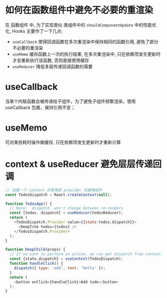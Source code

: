 # 如何在函数组件中避免不必要的重渲染
在 函数组件 中, 为了实现类似 类组件中的 `shouldComponentUpdate` 中的性能优化,
Hooks 主要作了一下几点:
- `useCallback` 使得回调函数在多次重渲染中保持相同的函数引用, 避免了部分不必要的重渲染
- `useMemo` 缓存函数上一次的执行结果, 在多次重渲染中, 只在依赖项发生更新时才会重新执行该函数, 否则直接使用缓存
- `useReducer` 降低多层传递回调函数的需要

# useCallback
当某个内联函数会被传递给子组件，为了避免子组件频繁渲染，使用 useCallback 包裹，保持引用不变；

# useMemo
可对某些耗时操作做缓存, 只在依赖项发生更新时才重新计算

# context & useReducer 避免层层传递回调
```js
// 创建一个 context 并使用其 provider 包裹根组件
const TodosDispatch = React.createContext(null);

function TodosApp() {
  // Note: `dispatch` won't change between re-renders
  const [todos, dispatch] = useReducer(todosReducer);
  return (
    <TodosDispatch.Provider value={{state:todos,dispatch}}>
      <DeepTree todos={todos} />
    </TodosDispatch.Provider>
  );
}

function DeepChild(props) {
  // If we want to perform an action, we can get dispatch from context.
  const {state,dispatch} = useContext(TodosDispatch);
  function handleClick() {
    dispatch({ type: 'add', text: 'hello' });
  }
  return (
    <button onClick={handleClick}>Add todo</button>
  );
}
```

